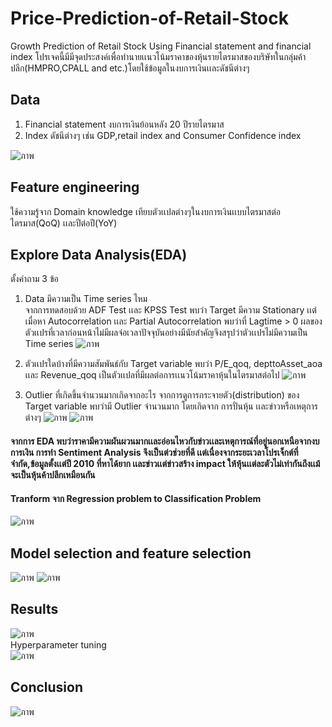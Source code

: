 # Price-Prediction-of-Retail-Stock
Growth Prediction of Retail Stock Using Financial statement and financial index
โปรเจคนี้มีมีจุดประสงค์เพื่อทำนายเเนวโน้มราคาของหุ้นรายไตรมาสของบริษัทในกลุ่มค้าปลีก(HMPRO,CPALL and etc.)โดยใช้ข้อมูลในงบการเงินเเละดัชนีต่างๆ

## Data
1. Financial statement งบการเงินย้อนหลัง 20 ปีรายไตรมาส
2. Index ดัชนีต่างๆ เช่น GDP,retail index and Consumer Confidence index
   
![ภาพ](https://github.com/juliee235/Growth-Prediction-of-Retail-Stock/assets/138569824/0f7cc7c9-96bb-4d7c-a26a-f5f28eb6be16)

## Feature engineering
ใช้ความรู้จาก Domain knowledge เทียบตัวเเปลต่างๆในงบการเงินเเบบไตรมาสต่อไตรมาส(QoQ) เเละปีต่อปี(YoY)

## Explore Data Analysis(EDA)
ตั้งคำถาม 3 ข้อ
1. Data มีความเป็น Time series ไหม\
   จากการทดสอบด้วย ADF Test เเละ KPSS Test พบว่า Target มีความ Stationary เเต่เมื่อหา Autocorrelation เเละ Partial Autocorrelation พบว่าที่ Lagtime > 0 ผลของตัวเเปรที่เวลาก่อนหน้าไม่มีผลจ่อเวลาปัจจุบันอย่างมีนัยสำคัญจึงสรุปว่าตัวเเปรไม่มีความเป็น Time series
   ![ภาพ](https://github.com/juliee235/Growth-Prediction-of-Retail-Stock/assets/138569824/7de69e93-8f4c-4549-b0ed-dfc1902a5e14)

2. ตัวเเปรใดบ้างที่มีความสัมพันธ์กับ Target variable
   พบว่า P/E_qoq, depttoAsset_aoa เเละ Revenue_qoq เป็นตัวเเปลที่มีผลต่อการเเนวโน้มราคาหุ้นในไตรมาสต่อไป
   ![ภาพ](https://github.com/juliee235/Growth-Prediction-of-Retail-Stock/assets/138569824/62c8d771-4022-42ac-bc25-388939e8628d)

3. Outlier ที่เกิดขึ้นจำนวนมากเกิดจากอะไร
   จากการดูการกระจายตัว(distribution) ของ Target variable พบว่ามี Outlier จำนวนมาก โดยเกิดจาก การปั่นหุ้น เเละข่าวหรือเหตุการต่างๆ
   ![ภาพ](https://github.com/juliee235/Growth-Prediction-of-Retail-Stock/assets/138569824/f597bac7-f6a1-4c66-a62a-ff912db1a271)
   ![ภาพ](https://github.com/juliee235/Growth-Prediction-of-Retail-Stock/assets/138569824/852bce91-2d28-4041-bd69-f6f637610500)

#### จากการ EDA พบว่าราคามีความผันผวนมากเเละอ่อนไหวกับข่าวเเละเหตุการณ์ที่อยู่นอกเหนือจากงบการเงิน การทำ Sentiment Analysis จึงเป็นต่วช่วยที่ดี เเต่เนื่องจากระยะเวลาโปรเจ็กต์ที่จำกัด,ข้อมูลตั้งเเต่ปี 2010 ที่หาได้ยาก เเละข่าวเเต่ข่าวสร้าง impact ให้หุ้นเเต่ละตัวไม่เท่ากันถึงเเม้จะเป็นหุ้นค้าปลีกเหมือนกัน
#### Tranform จาก Regression problem to Classification Problem
![ภาพ](https://github.com/juliee235/Growth-Prediction-of-Retail-Stock/assets/138569824/ca013da3-0334-4b55-b0fe-2dcc1af9f04c)

## Model selection and feature selection
   ![ภาพ](https://github.com/juliee235/Growth-Prediction-of-Retail-Stock/assets/138569824/4ef64e9c-75e9-406e-8ed8-701b177e3cf9)
   ![ภาพ](https://github.com/juliee235/Growth-Prediction-of-Retail-Stock/assets/138569824/96da9733-9cdd-4629-a015-72876f21baa1)

## Results
![ภาพ](https://github.com/juliee235/Growth-Prediction-of-Retail-Stock/assets/138569824/9986607c-e9e2-4284-ac39-53543eba383b)\
Hyperparameter tuning\
![ภาพ](https://github.com/juliee235/Growth-Prediction-of-Retail-Stock/assets/138569824/fce4ca48-7079-4886-8b16-dd9004690bf2)

## Conclusion
![ภาพ](https://github.com/juliee235/Growth-Prediction-of-Retail-Stock/assets/138569824/9796a523-b894-4217-8a8a-afcbe9a4557b)
